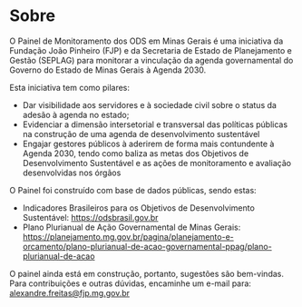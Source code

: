 # Sobre

O Painel de Monitoramento dos ODS em Minas Gerais é uma iniciativa da Fundação João Pinheiro (FJP) e da Secretaria de Estado de Planejamento e Gestão (SEPLAG) para monitorar a vinculação da agenda governamental do Governo do Estado de Minas Gerais à Agenda 2030.

Esta iniciativa tem como pilares:

- Dar visibilidade aos servidores e à sociedade civil sobre o status da adesão à agenda no estado;
- Evidenciar a dimensão intersetorial e transversal das políticas públicas na construção de uma agenda de desenvolvimento sustentável
- Engajar gestores públicos à aderirem de forma mais contundente à Agenda 2030, tendo como baliza as metas dos Objetivos de Desenvolvimento Sustentável e as ações de monitoramento e avaliação desenvolvidas nos órgãos

O Painel foi construído com base de dados públicas, sendo estas:

- Indicadores Brasileiros para os Objetivos de Desenvolvimento Sustentável: https://odsbrasil.gov.br
- Plano Plurianual de Ação Governamental de Minas Gerais: https://planejamento.mg.gov.br/pagina/planejamento-e-orcamento/plano-plurianual-de-acao-governamental-ppag/plano-plurianual-de-acao 

O painel ainda está em construção, portanto, sugestões são bem-vindas. Para contribuições e outras dúvidas, encaminhe um e-mail para: alexandre.freitas@fjp.mg.gov.br

